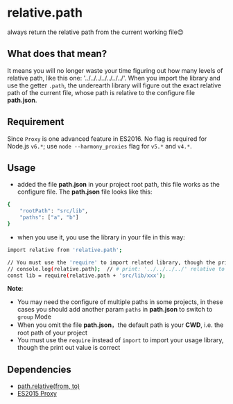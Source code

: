 # relative.path
always return the relative path from the current working file😊

## What does that mean?
It means you will no longer waste your time figuring out how many levels of relative path, like this one: '../../../../../../../'. When you import the library and use the getter `.path`, the underearth library will figure out the exact relative path of the current file, whose path is relative to the configure file **path.json**.

## Requirement
Since `Proxy` is one advanced feature in ES2016. No flag is required for Node.js `v6.*`; use `node --harmony_proxies` flag for `v5.*` and `v4.*`.

## Usage
- added the file **path.json** in your project root path, this file works as the configure file. The **path.json** file looks like this:
```sh
{
	"rootPath": "src/lib",
	"paths": ["a", "b"]
}
```
- when you use it, you use the library in your file in this way:
```sh
import relative from 'relative.path';

// You must use the 'require' to import related library, though the print out value is correct
// console.log(relative.path); 	// # print: '../../../../' relative to the configure file
const lib = require(relative.path + 'src/lib/xxx');

```
**Note**: 
- You may need the configure of multiple paths in some projects, in these cases you should add another param `paths` in **path.json** to switch to `group` Mode
- When you omit the file **path.json**，the default path is your **CWD**, i.e. the root path of your project 
- You must use the `require` instead of `import` to import your usage library, though the print out value is correct


## Dependencies
- [path.relative(from, to)](https://nodejs.org/api/path.html#path_path_relative_from_to)
- [ES2015 Proxy](https://hacks.mozilla.org/2015/07/es6-in-depth-proxies-and-reflect)

